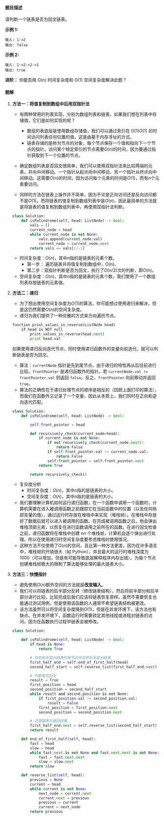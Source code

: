 #### 题目描述

请判断一个链表是否为回文链表。

**示例 1:**

```
输入: 1->2
输出: false
```

**示例 2:**

```
输入: 1->2->2->1
输出: true
```

**进阶：**
你能否用 O(n) 时间复杂度和 O(1) 空间复杂度解决此题？



#### 题解

1. **方法一：将值复制到数组中后用双指针法**

   - 有两种常用的列表实现，分别为数组列表和链表。如果我们想在列表中存储值，它们是如何实现的呢？
     - 数组列表底层是使用数组存储值，我们可以通过索引在 O(1)*O*(1) 的时间访问列表任何位置的值，这是由基于内存寻址的方式。
     - 链表存储的是称为节点的对象，每个节点保存一个值和指向下一个节点的指针。访问某个特定索引的节点需要$O(n)$的时间，因为要通过指针获取到下一个位置的节点。

   - 确定数组列表是否回文很简单，我们可以使用双指针法来比较两端的元素，并向中间移动。一个指针从起点向中间移动，另一个指针从终点向中间移动。这需要$O(n)$的时间，因为访问每个元素的时间是$O(1)$，而有$n$个元素要访问。

   - 同样的方法在链表上操作并不简单，因为不论是正向访问还是反向访问都不是$O(1)$。而将链表的值复制到数组列表中是$O(n)$，因此最简单的方法就是将链表的值复制到数组列表中，再使用双指针法判断。

   ```python
   class Solution:
       def isPalindrome(self, head: ListNode) -> bool:
           vals = []
           current_node = head
           while current_node is not None:
               vals.append(current_node.val)
               current_node = current_node.next
           return vals == vals[::-1]
   ```

   - 时间复杂度：$O(n)$，其中$n$指的是链表的元素个数。
     - 第一步： 遍历链表并将值复制到数组中，O(n)。
     - 第二步：双指针判断是否为回文，执行了$O(n/2)$次的判断，即$O(n)$。
   - 空间复杂度：$O(n)$，其中$n$指的是链表的元素个数，我们使用了一个数组列表存放链表的元素值。

2. **方法二：递归**

   - 为了想出使用空间复杂度为$O(1)$的算法，你可能想过使用递归来解决，但是这仍然需要$O(n)$的空间复杂度。
   - 递归为我们提供了一种优雅的方式来方向遍历节点。

   ```python
   function print_values_in_reverse(ListNode head)
       if head is NOT null
           print_values_in_reverse(head.next)
           print head.val
   ```

   如果使用递归反向迭代节点，同时使用递归函数外的变量向前迭代，就可以判断链表是否为回文。

   - 算法：`currentNode` 指针是先到尾节点，由于递归的特性再从后往前进行比较。`frontPointer` 是递归函数外的指针。若 `currentNode.val != frontPointer.val` 则返回 `false`。反之，`frontPointer` 向前移动并返回 `true`。
   - 算法的正确性在于递归处理节点的顺序是相反的（回顾上面打印的算法），而我们在函数外又记录了一个变量，因此从本质上，我们同时在正向和逆向迭代匹配。

   ```python
   class Solution:
       def isPalindrome(self, head: ListNode) -> bool:
   
           self.front_pointer = head
   
           def recursively_check(current_node=head):
               if current_node is not None:
                   if not recursively_check(current_node.next):
                       return False
                   if self.front_pointer.val != current_node.val:
                       return False
                   self.front_pointer = self.front_pointer.next
               return True
   
           return recursively_check()
   ```

   - 复杂度分析
     - 时间复杂度：$O(n)$，其中$n$指的是链表的大小。
     - 空间复杂度：$O(n)$，其中$n$指的是链表的大小。
   - 我们要理解计算机如何运行递归函数，在一个函数中调用一个函数时，计算机需要在进入被调用函数之前跟踪它在当前函数中的位置（以及任何局部变量的值），通过运行时存放在堆栈中来实现（堆栈帧）。在堆栈中存放好了数据后就可以进入被调用的函数。在完成被调用函数之后，他会弹出堆栈顶部元素，以恢复在进行函数调用之前所在的函数。在进行回文检查之前，递归函数将在堆栈中创建 n*n* 个堆栈帧，计算机会逐个弹出进行处理。所以在使用递归时空间复杂度要考虑堆栈的使用情况。
   - 这种方法不仅使用了$O(n)$的空间，且比第一种方法更差，因为在许多语言中，堆栈帧的开销很大（如 Python），并且最大的运行时堆栈深度为 1000（可以增加，但是有可能导致底层解释程序内存出错）。为每个节点创建堆栈帧极大的限制了算法能够处理的最大链表大小。

3. **方法三：快慢指针**

   - 避免使用$O(n)$额外空间的方法就是**改变输入**。
   - 我们可以将链表的后半部分反转（修改链表结构），然后将前半部分和后半部分进行比较。比较完成后我们应该将链表恢复原样。虽然不需要恢复也能通过测试用例，但是使用该函数的人通常不希望链表结构被更改。
   - 该方法虽然可以将空间复杂度降到$O(1)$，但是在并发环境下，该方法也有缺点。在并发环境下，函数运行时需要锁定其他线程或进程对链表的访问，因为在函数执行过程中链表会被修改。

   ```python
   class Solution:
   
       def isPalindrome(self, head: ListNode) -> bool:
           if head is None:
               return True
   
           # 找到前半部分链表的尾节点并反转后半部分链表
           first_half_end = self.end_of_first_half(head)
           second_half_start = self.reverse_list(first_half_end.next)
   
           # 判断是否回文
           result = True
           first_position = head
           second_position = second_half_start
           while result and second_position is not None:
               if first_position.val != second_position.val:
                   result = False
               first_position = first_position.next
               second_position = second_position.next
   
           # 还原链表并返回结果
           first_half_end.next = self.reverse_list(second_half_start)
           return result    
   
       def end_of_first_half(self, head):
           fast = head
           slow = head
           while fast.next is not None and fast.next.next is not None:
               fast = fast.next.next
               slow = slow.next
           return slow
   
       def reverse_list(self, head):
           previous = None
           current = head
           while current is not None:
               next_node = current.next
               current.next = previous
               previous = current
               current = next_node
           return previous
   ```

   